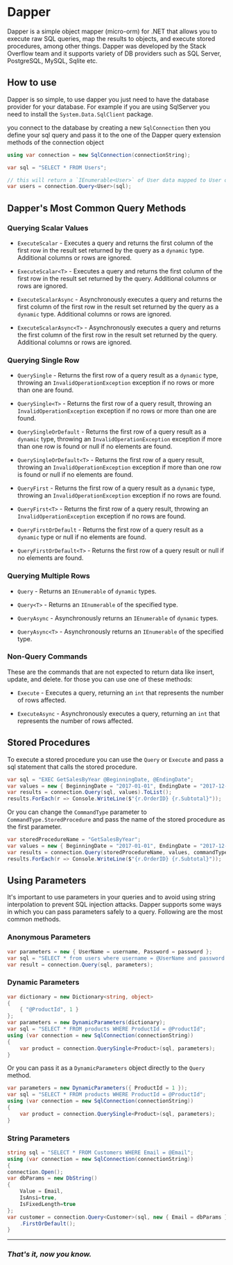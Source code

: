 # Dapper

Dapper is a simple object mapper (micro-orm) for .NET that allows you to execute raw SQL queries, map the results to objects, and execute stored procedures, among other things. Dapper was developed by the Stack Overflow team and it supports variety of DB providers such as SQL Server, PostgreSQL, MySQL, Sqlite etc.

## How to use

Dapper is so simple, to use dapper you just need to have the database provider for your database. For example if you are using SqlServer you need to install the `System.Data.SqlClient` package.

you connect to the database by creating a new `SqlConnection`
then you define your sql query and pass it to the one of the Dapper query extension methods of the connection object

```csharp
using var connection = new SqlConnection(connectionString);

var sql = "SELECT * FROM Users";

// this will return a `IEnumerable<User>` of User data mapped to User objects
var users = connection.Query<User>(sql);
```

## Dapper's Most Common Query Methods

### Querying Scalar Values

- `ExecuteScalar` - Executes a query and returns the first column of the first row in the result set returned by the query as a `dynamic` type. Additional columns or rows are ignored.

- `ExecuteScalar<T>` - Executes a query and returns the first column of the first row in the result set returned by the query. Additional columns or rows are ignored.

- `ExecuteScalarAsync` - Asynchronously executes a query and returns the first column of the first row in the result set returned by the query as a `dynamic` type. Additional columns or rows are ignored.

- `ExecuteScalarAsync<T>` - Asynchronously executes a query and returns the first column of the first row in the result set returned by the query. Additional columns or rows are ignored.

### Querying Single Row

- `QuerySingle` - Returns the first row of a query result as a `dynamic` type, throwing an `InvalidOperationException` exception if no rows or more than one are found.

- `QuerySingle<T>` - Returns the first row of a query result, throwing an `InvalidOperationException` exception if no rows or more than one are found.

- `QuerySingleOrDefault` - Returns the first row of a query result as a `dynamic` type, throwing an `InvalidOperationException` exception if more than one row is found or null if no elements are found.

- `QuerySingleOrDefault<T>` - Returns the first row of a query result, throwing an `InvalidOperationException` exception if more than one row is found or null if no elements are found.

- `QueryFirst` - Returns the first row of a query result as a `dynamic` type, throwing an `InvalidOperationException` exception if no rows are found.

- `QueryFirst<T>` - Returns the first row of a query result, throwing an `InvalidOperationException` exception if no rows are found.

- `QueryFirstOrDefault` - Returns the first row of a query result as a `dynamic` type or null if no elements are found.

- `QueryFirstOrDefault<T>` - Returns the first row of a query result or null if no elements are found.

### Querying Multiple Rows

- `Query` - Returns an `IEnumerable` of `dynamic` types.

- `Query<T>` - Returns an `IEnumerable` of the specified type.

- `QueryAsync` - Asynchronously returns an `IEnumerable` of `dynamic` types.

- `QueryAsync<T>` - Asynchronously returns an `IEnumerable` of the specified type.

### Non-Query Commands

These are the commands that are not expected to return data like insert, update, and delete. for those you can use one of these methods:

- `Execute` - Executes a query, returning an `int` that represents the number of rows affected.

- `ExecuteAsync` - Asynchronously executes a query, returning an `int` that represents the number of rows affected.

## Stored Procedures

To execute a stored procedure you can use the `Query` or `Execute` and pass a sql statement that calls the stored procedure.

```csharp
var sql = "EXEC GetSalesByYear @BeginningDate, @EndingDate";
var values = new { BeginningDate = "2017-01-01", EndingDate = "2017-12-31" };
var results = connection.Query(sql, values).ToList();
results.ForEach(r => Console.WriteLine($"{r.OrderID} {r.Subtotal}"));
```

Or you can change the `CommandType` parameter to `CommandType.StoredProcedure` and pass the name of the stored procedure as the first parameter.

```csharp
var storedProcedureName = "GetSalesByYear";
var values = new { BeginningDate = "2017-01-01", EndingDate = "2017-12-31" };
var results = connection.Query(storedProcedureName, values, commandType: CommandType.StoredProcedure).ToList();
results.ForEach(r => Console.WriteLine($"{r.OrderID} {r.Subtotal}"));
```

## Using Parameters

It's important to use parameters in your queries and to avoid using string interpolation to prevent SQL injection attacks. Dapper supports some ways in which you can pass parameters safely to a query. Following are the most common methods.

### Anonymous Parameters

```csharp
var parameters = new { UserName = username, Password = password };
var sql = "SELECT * from users where username = @UserName and password = @Password";
var result = connection.Query(sql, parameters);
```

### Dynamic Parameters

```csharp
var dictionary = new Dictionary<string, object>
{
    { "@ProductId", 1 }
};
var parameters = new DynamicParameters(dictionary);
var sql = "SELECT * FROM products WHERE ProductId = @ProductId";
using (var connection = new SqlConnection(connectionString))
{
    var product = connection.QuerySingle<Product>(sql, parameters);
}
```

Or you can pass it as a `DynamicParameters` object directly to the `Query` method.

```csharp
var parameters = new DynamicParameters({ ProductId = 1 });
var sql = "SELECT * FROM products WHERE ProductId = @ProductId";
using (var connection = new SqlConnection(connectionString))
{
    var product = connection.QuerySingle<Product>(sql, parameters);
}
```

### String Parameters

```csharp
string sql = "SELECT * FROM Customers WHERE Email = @Email";
using (var connection = new SqlConnection(connectionString))
{
connection.Open();
var dbParams = new DbString()
{
    Value = Email, 
    IsAnsi=true, 
    IsFixedLength=true 
};
var customer = connection.Query<Customer>(sql, new { Email = dbParams })
    .FirstOrDefault();
}
```

_ _ _

### *That's it, now you know.*
